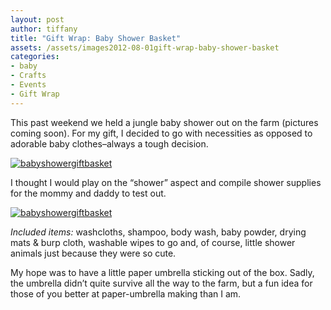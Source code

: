 ```yaml
---
layout: post
author: tiffany
title: "Gift Wrap: Baby Shower Basket"
assets: /assets/images2012-08-01gift-wrap-baby-shower-basket
categories: 
- baby
- Crafts
- Events
- Gift Wrap
---
```


This past weekend we held a jungle baby shower out on the farm (pictures coming soon). For my gift, I decided to go with necessities as opposed to adorable baby clothes–always a tough decision.

[![babyshowergiftbasket](jekyll_uploads/2012/07/babyshowergiftbasket-3-575x411.jpg "babyshowergiftbasket (3)")](http://www.sweetpeonies.com/2012/08/gift-wrap-baby-shower-basket/babyshowergiftbasket-3/)

I thought I would play on the “shower” aspect and compile shower supplies for the mommy and daddy to test out.

[![babyshowergiftbasket ](jekyll_uploads/2012/07/babyshowergiftbasket-1-325x452.jpg "babyshowergiftbasket (1)")](http://www.sweetpeonies.com/2012/08/gift-wrap-baby-shower-basket/babyshowergiftbasket-1/)

_Included items:_ washcloths, shampoo, body wash, baby powder, drying mats & burp cloth, washable wipes to go and, of course, little shower animals just because they were so cute.

My hope was to have a little paper umbrella sticking out of the box. Sadly, the umbrella didn’t quite survive all the way to the farm, but a fun idea for those of you better at paper-umbrella making than I am.